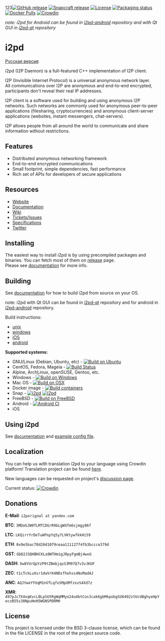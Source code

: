 123[![GitHub release](https://img.shields.io/github/release/PurpleI2P/i2pd.svg?label=latest%20release)](https://github.com/PurpleI2P/i2pd/releases/latest)
[![Snapcraft release](https://snapcraft.io/i2pd/badge.svg)](https://snapcraft.io/i2pd)
[![License](https://img.shields.io/github/license/PurpleI2P/i2pd.svg)](https://github.com/PurpleI2P/i2pd/blob/openssl/LICENSE)
[![Packaging status](https://repology.org/badge/tiny-repos/i2pd.svg)](https://repology.org/project/i2pd/versions)
[![Docker Pulls](https://img.shields.io/docker/pulls/purplei2p/i2pd)](https://hub.docker.com/r/purplei2p/i2pd)
[![Crowdin](https://badges.crowdin.net/i2pd/localized.svg)](https://crowdin.com/project/i2pd)

*note: i2pd for Android can be found in [i2pd-android](https://github.com/PurpleI2P/i2pd-android) repository and with Qt GUI in [i2pd-qt](https://github.com/PurpleI2P/i2pd-qt) repository*

i2pd
====

[Русская версия](https://github.com/PurpleI2P/i2pd_docs_ru/blob/master/README.md)

i2pd (I2P Daemon) is a full-featured C++ implementation of I2P client.  

I2P (Invisible Internet Protocol) is a universal anonymous network layer.  
All communications over I2P are anonymous and end-to-end encrypted, participants
don't reveal their real IP addresses.  

I2P client is a software used for building and using anonymous I2P
networks. Such networks are commonly used for anonymous peer-to-peer
applications (filesharing, cryptocurrencies) and anonymous client-server
applications (websites, instant messengers, chat-servers).  

I2P allows people from all around the world to communicate and share information
without restrictions.  

Features
--------

* Distributed anonymous networking framework  
* End-to-end encrypted communications  
* Small footprint, simple dependencies, fast performance  
* Rich set of APIs for developers of secure applications  

Resources
---------

* [Website](http://i2pd.website)
* [Documentation](https://i2pd.readthedocs.io/en/latest/)
* [Wiki](https://github.com/PurpleI2P/i2pd/wiki)
* [Tickets/Issues](https://github.com/PurpleI2P/i2pd/issues)
* [Specifications](https://geti2p.net/spec)
* [Twitter](https://twitter.com/hashtag/i2pd)

Installing
----------

The easiest way to install i2pd is by using precompiled packages and binaries.
You can fetch most of them on [release](https://github.com/PurpleI2P/i2pd/releases/latest) page.  
Please see [documentation](https://i2pd.readthedocs.io/en/latest/user-guide/install/) for more info.

Building
--------
See [documentation](https://i2pd.readthedocs.io/en/latest/) for how to build
i2pd from source on your OS.  

note: i2pd with Qt GUI can be found in [i2pd-qt](https://github.com/PurpleI2P/i2pd-qt) repository and for android in [i2pd-android](https://github.com/PurpleI2P/i2pd-android) repository.


Build instructions:

* [unix](https://i2pd.readthedocs.io/en/latest/devs/building/unix/)
* [windows](https://i2pd.readthedocs.io/en/latest/devs/building/windows/)
* [iOS](https://i2pd.readthedocs.io/en/latest/devs/building/ios/)
* [android](https://i2pd.readthedocs.io/en/latest/devs/building/android/)


**Supported systems:**

* GNU/Linux (Debian, Ubuntu, etc) - [![Build on Ubuntu](https://github.com/PurpleI2P/i2pd/actions/workflows/build.yml/badge.svg)](https://github.com/PurpleI2P/i2pd/actions/workflows/build.yml)
* CentOS, Fedora, Mageia - [![Build Status](https://copr.fedorainfracloud.org/coprs/supervillain/i2pd/package/i2pd-git/status_image/last_build.png)](https://copr.fedorainfracloud.org/coprs/supervillain/i2pd/package/i2pd-git/)
* Alpine, ArchLinux, openSUSE, Gentoo, etc.
* Windows - [![Build on Windows](https://github.com/PurpleI2P/i2pd/actions/workflows/build-windows.yml/badge.svg)](https://github.com/PurpleI2P/i2pd/actions/workflows/build-windows.yml)
* Mac OS - [![Build on OSX](https://github.com/PurpleI2P/i2pd/actions/workflows/build-osx.yml/badge.svg)](https://github.com/PurpleI2P/i2pd/actions/workflows/build-osx.yml)
* Docker image - [![Build containers](https://github.com/PurpleI2P/i2pd/actions/workflows/docker.yml/badge.svg)](https://github.com/PurpleI2P/i2pd/actions/workflows/docker.yml)
* Snap - [![i2pd](https://snapcraft.io/i2pd/badge.svg)](https://snapcraft.io/i2pd) [![i2pd](https://snapcraft.io/i2pd/trending.svg?name=0)](https://snapcraft.io/i2pd)
* FreeBSD - [![Build on FreeBSD](https://github.com/PurpleI2P/i2pd/actions/workflows/build-freebsd.yml/badge.svg)](https://github.com/PurpleI2P/i2pd/actions/workflows/build-freebsd.yml)
* Android - [![Android CI](https://github.com/PurpleI2P/i2pd-android/actions/workflows/android.yml/badge.svg)](https://github.com/PurpleI2P/i2pd-android/actions/workflows/android.yml)
* iOS

Using i2pd
----------

See [documentation](https://i2pd.readthedocs.io/en/latest/user-guide/run/) and
[example config file](https://github.com/PurpleI2P/i2pd/blob/openssl/contrib/i2pd.conf).

Localization
------------

You can help us with translation i2pd to your language using Crowdin platform!
Translation project can be found [here](https://crowdin.com/project/i2pd).

New languages can be requested on project's [discussion page](https://crowdin.com/project/i2pd/discussions).

Current status: [![Crowdin](https://badges.crowdin.net/i2pd/localized.svg)](https://crowdin.com/project/i2pd)

Donations
---------

**E-Mail**: ```i2porignal at yandex.com```

**BTC**: ```3MDoGJW9TLMTCDGrR9bLgWXfm6sjmgy86f```

**LTC**: ```LKQirrYrDeTuAPnpYq5y7LVKtywfkkHi59```

**ETH**: ```0x9e5bac70d20d1079ceaa111127f4fb3bccce379d```

**GST**: ```GbD2JSQHBHCKLa9WTHmigJRpyFgmBj4woG```

**DASH**: ```Xw8YUrQpYzP9tZBmbjqxS3M97Q7v3vJKUF```

**ZEC**: ```t1cTckLuXsr1dwVrK4NDzfhehss4NvMadAJ```

**ANC**: ```AQJYweYYUqM1nVfLqfoSMpUMfzxvS4Xd7z```

**XMR**: ```497pJc7X4xqKvcLBLpSUtRgWqMMyo24u4btCos3cak6gbMkpobgSU6492ztUcUBghyeHpYeczB55s38NpuHoH5WGNSPDRMH```

License
-------

This project is licensed under the BSD 3-clause license, which can be found in the file
LICENSE in the root of the project source code.  
